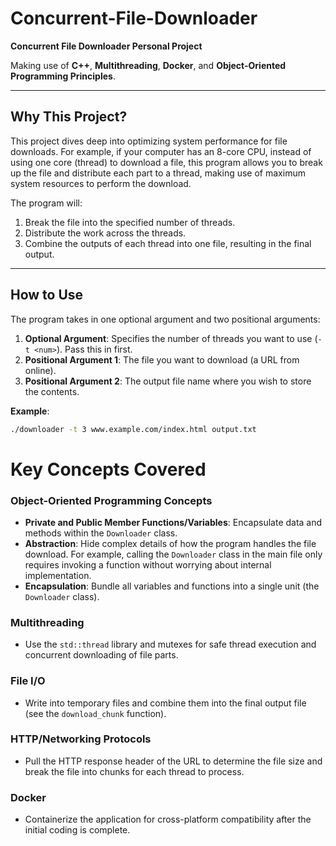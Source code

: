 # Concurrent-File-Downloader  
**Concurrent File Downloader Personal Project**  

Making use of **C++**, **Multithreading**, **Docker**, and **Object-Oriented Programming Principles**.  

---

## Why This Project?  
This project dives deep into optimizing system performance for file downloads. For example, if your computer has an 8-core CPU, instead of using one core (thread) to download a file, this program allows you to break up the file and distribute each part to a thread, making use of maximum system resources to perform the download.  

The program will:  
1. Break the file into the specified number of threads.  
2. Distribute the work across the threads.  
3. Combine the outputs of each thread into one file, resulting in the final output.  

---

## How to Use  
The program takes in one optional argument and two positional arguments:  
1. **Optional Argument**: Specifies the number of threads you want to use (`-t <num>`). Pass this in first.  
2. **Positional Argument 1**: The file you want to download (a URL from online).  
3. **Positional Argument 2**: The output file name where you wish to store the contents.  

**Example**:  
```bash
./downloader -t 3 www.example.com/index.html output.txt
```

# Key Concepts Covered  

### **Object-Oriented Programming Concepts**  
- **Private and Public Member Functions/Variables**: Encapsulate data and methods within the `Downloader` class.  
- **Abstraction**: Hide complex details of how the program handles the file download. For example, calling the `Downloader` class in the main file only requires invoking a function without worrying about internal implementation.  
- **Encapsulation**: Bundle all variables and functions into a single unit (the `Downloader` class).  

### **Multithreading**  
- Use the `std::thread` library and mutexes for safe thread execution and concurrent downloading of file parts.  

### **File I/O**  
- Write into temporary files and combine them into the final output file (see the `download_chunk` function).  

### **HTTP/Networking Protocols**  
- Pull the HTTP response header of the URL to determine the file size and break the file into chunks for each thread to process.  

### **Docker**  
- Containerize the application for cross-platform compatibility after the initial coding is complete.  
